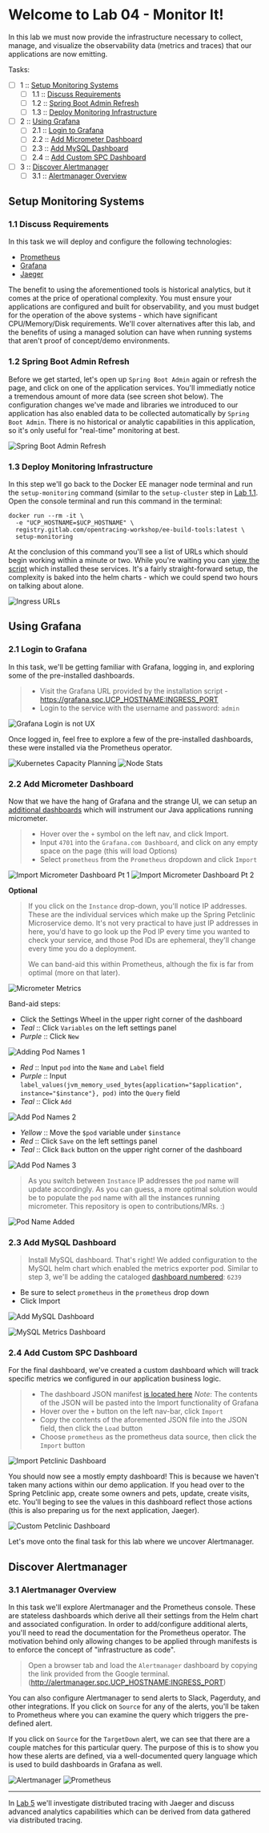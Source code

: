 Welcome to Lab 04 - Monitor It!
===

In this lab we must now provide the infrastructure necessary to collect, manage, and visualize the observability data (metrics and traces) that our applications are now emitting.

Tasks:

- [ ] 1 :: [Setup Monitoring Systems]()
  - [ ] 1.1 :: [Discuss Requirements]()
  - [ ] 1.2 :: [Spring Boot Admin Refresh]()
  - [ ] 1.3 :: [Deploy Monitoring Infrastructure]()
- [ ] 2 :: [Using Grafana]()
  - [ ] 2.1 :: [Login to Grafana]()
  - [ ] 2.2 :: [Add Micrometer Dashboard]()
  - [ ] 2.3 :: [Add MySQL Dashboard]()
  - [ ] 2.4 :: [Add Custom SPC Dashboard]()
- [ ] 3 :: [Discover Alertmanager]()
  - [ ] 3.1 :: [Alertmanager Overview]()

Setup Monitoring Systems
---

### 1.1 Discuss Requirements

In this task we will deploy and configure the following technologies:
 
 * [Prometheus](https://prometheus.io/)
 * [Grafana](https://grafana.com/)
 * [Jaeger](https://www.jaegertracing.io/)

The benefit to using the aforementioned tools is historical analytics, but it comes at the price of operational complexity. You must ensure your applications are configured and built for observability, and you must budget for the operation of the above systems - which have significant CPU/Memory/Disk requirements. We'll cover alternatives after this lab, and the benefits of using a managed solution can have when running systems that aren't proof of concept/demo environments.

### 1.2 Spring Boot Admin Refresh

Before we get started, let's open up `Spring Boot Admin` again or refresh the page, and click on one of the application services. You'll immediatly notice a tremendous amount of more data (see screen shot below). The configuration changes we've made and libraries we introduced to our application has also enabled data to be collected automatically by `Spring Boot Admin`. There is no historical or analytic capabilities in this application, so it's only useful for "real-time" monitoring at best.

![Spring Boot Admin Refresh](/lab-04/images/img00a.png)

### 1.3 Deploy Monitoring Infrastructure

In this step we'll go back to the Docker EE manager node terminal and run the `setup-monitoring` command (similar to the `setup-cluster` step in [Lab 1.1](). Open the console terminal and run this command in the terminal: 

```
docker run --rm -it \
  -e "UCP_HOSTNAME=$UCP_HOSTNAME" \
  registry.gitlab.com/opentracing-workshop/ee-build-tools:latest \
  setup-monitoring
```

 At the conclusion of this command you'll see a list of URLs which should begin working within a minute or two. While you're waiting you can [view the script](https://gitlab.com/opentracing-workshop/build-tools/blob/master/bin/setup-monitoring) which installed these services. It's a fairly straight-forward setup, the complexity is baked into the helm charts - which we could spend two hours on talking about alone.

![Ingress URLs](/lab-04/images/img01.png)

Using Grafana
---

### 2.1 Login to Grafana

In this task, we'll be getting familiar with Grafana, logging in, and exploring some of the pre-installed dashboards.

> * Visit the Grafana URL provided by the installation script - https://grafana.spc.UCP_HOSTNAME:INGRESS_PORT
> * Login to the service with the username and password: `admin`

![Grafana Login is not UX](/lab-04/images/img02a.png)

Once logged in, feel free to explore a few of the pre-installed dashboards, these were installed via the Prometheus operator.

![Kubernetes Capacity Planning](/lab-04/images/img02b.png)
![Node Stats](/lab-04/images/img02c.png)

### 2.2 Add Micrometer Dashboard

Now that we have the hang of Grafana and the strange UI, we can setup an [additional dashboards](https://grafana.com/dashboards/4701) which will instrument our Java applications running micrometer.

> * Hover over the `+` symbol on the left nav, and click Import.
> * Input `4701` into the `Grafana.com Dashboard`, and click on any empty space on the page (this will load Options)
> * Select `prometheus` from the `Prometheus` dropdown and click `Import`

![Import Micrometer Dashboard Pt 1](/lab-04/images/img03a.png)
![Import Micrometer Dashboard Pt 2](/lab-04/images/img03b.png)

**Optional**

> If you click on the `Instance` drop-down, you'll notice IP addresses. These are the individual services which make up the Spring Petclinic Microservice demo. It's not very practical to have just IP addresses in here, you'd have to go look up the Pod IP every time you wanted to check your service, and those Pod IDs are ephemeral, they'll change every time you do a deployment.
>
> We can band-aid this within Prometheus, although the fix is far from optimal (more on that later).

![Micrometer Metrics](/lab-04/images/img04a.png)

Band-aid steps:

* Click the Settings Wheel in the upper right corner of the dashboard
* _Teal_ :: Click `Variables` on the left settings panel
* _Purple_ :: Click `New`

![Adding Pod Names 1](/lab-04/images/img04b.png)

* _Red_ :: Input `pod` into the `Name` and `Label` field
* _Purple_ :: Input `label_values(jvm_memory_used_bytes{application="$application", instance="$instance"}, pod)` into the `Query` field
* _Teal_ :: Click `Add`

![Add Pod Names 2](/lab-04/images/img04c.png)

* _Yellow_ :: Move the `$pod` variable under `$instance`
* _Red_ :: Click `Save` on the left settings panel
* _Teal_ :: Click `Back` button on the upper right corner of the dashboard

![Add Pod Names 3](/lab-04/images/img04d.png)

> As you switch between `Instance` IP addresses the `pod` name will update accordingly. As you can guess, a more optimal solution would be to populate the `pod` name with all the instances running micrometer. This repository is open to contributions/MRs. :)

![Pod Name Added](/lab-04/images/img04e.png)

### 2.3 Add MySQL Dashboard

> Install MySQL dashboard. That's right! We added configuration to the MySQL helm chart which enabled the metrics exporter pod. Similar to step 3, we'll be adding the cataloged [dashboard numbered](https://grafana.com/dashboards/6239): `6239`

* Be sure to select `prometheus` in the `prometheus` drop down
* Click Import

![Add MySQL Dashboard](/lab-04/images/img05a.png)

![MySQL Metrics Dashboard](/lab-04/images/img05b.png)

### 2.4 Add Custom SPC Dashboard

For the final dashboard, we've created a custom dashboard which will track specific metrics we configured in our application business logic.

> * The dashboard JSON manifest [is located here](https://gist.githubusercontent.com/notsureifkevin/104adca1ccd4b96937738f9bfbb6ba46/raw/1fddbe7eeebcb57dfb25d0407161710928d9b52f/petclinic.json) _Note_: The contents of the JSON will be pasted into the Import functionality of Grafana
> * Hover over the `+` button on the left nav-bar, click `Import`
> * Copy the contents of the aforemented JSON file into the JSON field, then click the `Load` button
> * Choose `prometheus` as the prometheus data source, then click the `Import` button

![Import Petclinic Dashboard](/lab-04/images/img06a.png)

You should now see a mostly empty dashboard! This is because we haven't taken many actions within our demo application. If you head over to the Spring Petclinic app, create some owners and pets, update, create visits, etc. You'll beging to see the values in this dashboard reflect those actions (this is also preparing us for the next application, Jaeger).

![Custom Petclinic Dashboard](/lab-04/images/img06b.png)

Let's move onto the final task for this lab where we uncover Alertmanager.

Discover Alertmanager
---

### 3.1 Alertmanager Overview

In this task we'll explore Alertmanager and the Prometheus console. These are stateless dashboards which derive all their settings from the Helm chart and associated configuration. In order to add/configure additional alerts, you'll need to read the documentation for the Prometheus operator. The motivation behind only allowing changes to be applied through manifests is to enforce the concept of "infrastructure as code".

> Open a browser tab and load the `Alertmanager` dashboard by copying the link provided from the Google terminal. (http://alertmanager.spc.UCP_HOSTNAME:INGRESS_PORT)

You can also configure Alertmanager to send alerts to Slack, Pagerduty, and other integrations. If you click on `Source` for any of the alerts, you'll be taken to Prometheus where you can examine the query which triggers the pre-defined alert.

If you click on `Source` for the `TargetDown` alert, we can see that there are a couple matches for this particular query. The purpose of this is to show you how these alerts are defined, via a well-documented query language which is used to build dashboards in Grafana as well.

![Alertmanager](/lab-04/images/img07a.png)
![Prometheus](/lab-04/images/img07b.png)

---

In [Lab 5]() we'll investigate distributed tracing with Jaeger and discuss advanced analytics capabilities which can be derived from data gathered via distributed tracing.